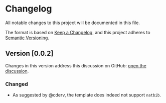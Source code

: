# Changelog

All notable changes to this project will be documented in this file.

The format is based on [Keep a Changelog](https://keepachangelog.com/en/1.1.0/), and this project adheres to [Semantic Versioning](https://semver.org/spec/v2.0.0.html).

## Version [0.0.2]

Changes in this version address this discussion on GitHub: [open the discussion](https://github.com/quarto-dev/quarto-cli/discussions/12101).

### Changed

- As suggested by @cderv, the template does indeed not support `natbib`. 